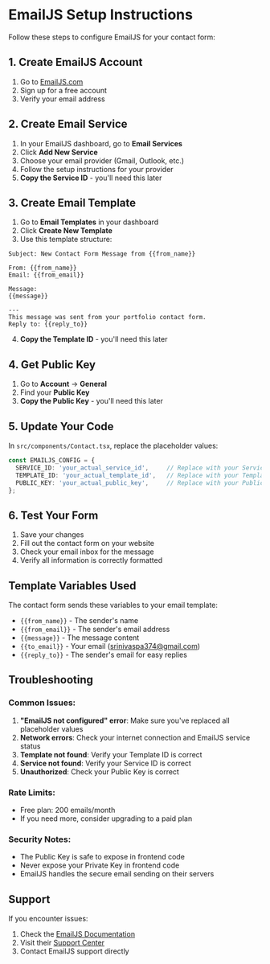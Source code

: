 # EmailJS Setup Instructions

Follow these steps to configure EmailJS for your contact form:

## 1. Create EmailJS Account

1. Go to [EmailJS.com](https://www.emailjs.com/)
2. Sign up for a free account
3. Verify your email address

## 2. Create Email Service

1. In your EmailJS dashboard, go to **Email Services**
2. Click **Add New Service**
3. Choose your email provider (Gmail, Outlook, etc.)
4. Follow the setup instructions for your provider
5. **Copy the Service ID** - you'll need this later

## 3. Create Email Template

1. Go to **Email Templates** in your dashboard
2. Click **Create New Template**
3. Use this template structure:

```
Subject: New Contact Form Message from {{from_name}}

From: {{from_name}}
Email: {{from_email}}

Message:
{{message}}

---
This message was sent from your portfolio contact form.
Reply to: {{reply_to}}
```

4. **Copy the Template ID** - you'll need this later

## 4. Get Public Key

1. Go to **Account** → **General**
2. Find your **Public Key**
3. **Copy the Public Key** - you'll need this later

## 5. Update Your Code

In `src/components/Contact.tsx`, replace the placeholder values:

```typescript
const EMAILJS_CONFIG = {
  SERVICE_ID: 'your_actual_service_id',     // Replace with your Service ID
  TEMPLATE_ID: 'your_actual_template_id',   // Replace with your Template ID
  PUBLIC_KEY: 'your_actual_public_key',     // Replace with your Public Key
};
```

## 6. Test Your Form

1. Save your changes
2. Fill out the contact form on your website
3. Check your email inbox for the message
4. Verify all information is correctly formatted

## Template Variables Used

The contact form sends these variables to your email template:

- `{{from_name}}` - The sender's name
- `{{from_email}}` - The sender's email address
- `{{message}}` - The message content
- `{{to_email}}` - Your email (srinivaspa374@gmail.com)
- `{{reply_to}}` - The sender's email for easy replies

## Troubleshooting

### Common Issues:

1. **"EmailJS not configured" error**: Make sure you've replaced all placeholder values
2. **Network errors**: Check your internet connection and EmailJS service status
3. **Template not found**: Verify your Template ID is correct
4. **Service not found**: Verify your Service ID is correct
5. **Unauthorized**: Check your Public Key is correct

### Rate Limits:

- Free plan: 200 emails/month
- If you need more, consider upgrading to a paid plan

### Security Notes:

- The Public Key is safe to expose in frontend code
- Never expose your Private Key in frontend code
- EmailJS handles the secure email sending on their servers

## Support

If you encounter issues:
1. Check the [EmailJS Documentation](https://www.emailjs.com/docs/)
2. Visit their [Support Center](https://www.emailjs.com/docs/faq/)
3. Contact EmailJS support directly
